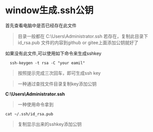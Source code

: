 # window生成.ssh公钥

  首先查看电脑中是否已经存在此文件

> 目录一般都在 C:\Users\Administrator\.ssh
  若存在，复制此目录下 id_rsa.pub 文件的内容到github or gitee上面添加公钥就好了

如果没有此文件,可以使用如下命令来生成sshkey

```
  ssh-keygen -t rsa -C "your eamil"
```

>按照提示完成三次回车，即可生成ssh key

> 一种通过查找文件目录复制key添加公钥

**C:\Users\Administrator\.ssh**

> 一种使用命令拿到
```
cat ~/.ssh/id_rsa.pub
```
> 复制显示出来的sshkey添加公钥

